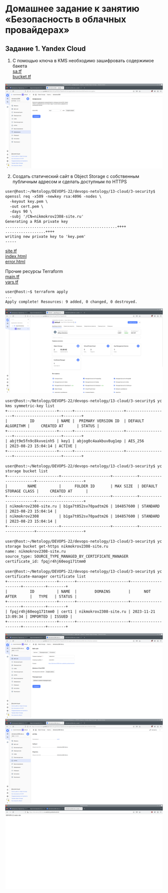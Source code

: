 # Домашнее задание к занятию «Безопасность в облачных провайдерах»

## Задание 1. Yandex Cloud

1. С помощью ключа в KMS необходимо зашифровать содержимое бакета</br>
[sa.tf](./13-cloud/3-security/sa.tf)</br>
[bucket.tf](./13-cloud/3-security/bucket.tf)</br>

![Pic. 2](./13-cloud/3-security/pics/kms.png "Pic. 2")

2.  Создать статический сайт в Object Storage c собственным публичным адресом и сделать доступным по HTTPS</br>
```console
user@host:~/Netology/DEVOPS-22/devops-netology/13-cloud/3-security$ openssl req -x509 -newkey rsa:4096 -nodes \
  -keyout key.pem \
  -out cert.pem \
  -days 90 \
  -subj '/CN=nikmokrov2308-site.ru'
Generating a RSA private key
..................................................++++
..................++++
writing new private key to 'key.pem'
-----

```

[site.tf](./13-cloud/3-security/site.tf)</br>
[index.html](./13-cloud/3-security/index.html)</br>
[error.html](./13-cloud/3-security/error.html)</br>

Прочие ресурсы Terraform</br>
[main.tf](./13-cloud/3-security/main.tf)</br>
[vars.tf](./13-cloud/3-security/vars.tf)</br>

```console
user@host:~$ terraform apply
...
Apply complete! Resources: 9 added, 0 changed, 0 destroyed.
```

![Pic. 1](./13-cloud/3-security/pics/yc.png "Pic. 1")

```console
user@host:~/Netology/DEVOPS-22/devops-netology/13-cloud/3-security$ yc kms symmetric-key list
+----------------------+------+----------------------+-------------------+---------------------+--------+
|          ID          | NAME |  PRIMARY VERSION ID  | DEFAULT ALGORITHM |     CREATED AT      | STATUS |
+----------------------+------+----------------------+-------------------+---------------------+--------+
| abjt9e5fn9c8kvveinh5 | key1 | abjog0c4aakbuv8ug1ep | AES_256           | 2023-08-23 15:04:14 | ACTIVE |
+----------------------+------+----------------------+-------------------+---------------------+--------+

user@host:~/Netology/DEVOPS-22/devops-netology/13-cloud/3-security$ yc storage bucket list
+-----------------------+----------------------+-----------+-----------------------+---------------------+
|         NAME          |      FOLDER ID       | MAX SIZE  | DEFAULT STORAGE CLASS |     CREATED AT      |
+-----------------------+----------------------+-----------+-----------------------+---------------------+
| nikmokrov2308-site.ru | b1ga7t052sv70padtm26 | 104857600 | STANDARD              | 2023-08-23 15:04:14 |
| nikmokrov2308         | b1ga7t052sv70padtm26 | 104857600 | STANDARD              | 2023-08-23 15:04:14 |
+-----------------------+----------------------+-----------+-----------------------+---------------------+

user@host:~/Netology/DEVOPS-22/devops-netology/13-cloud/3-security$ yc storage bucket get-https nikmokrov2308-site.ru
name: nikmokrov2308-site.ru
source_type: SOURCE_TYPE_MANAGED_BY_CERTIFICATE_MANAGER
certificate_id: fpqjr4hj60eog171tmm0

user@host:~/Netology/DEVOPS-22/devops-netology/13-cloud/3-security$ yc certificate-manager certificate list
+----------------------+-------+-----------------------+---------------------+----------+--------+
|          ID          | NAME  |        DOMAINS        |      NOT AFTER      |   TYPE   | STATUS |
+----------------------+-------+-----------------------+---------------------+----------+--------+
| fpqjr4hj60eog171tmm0 | cert1 | nikmokrov2308-site.ru | 2023-11-21 13:09:34 | IMPORTED | ISSUED |
+----------------------+-------+-----------------------+---------------------+----------+--------+

```

![Pic. 3](./13-cloud/3-security/pics/site.png "Pic. 3")
![Pic. 5](./13-cloud/3-security/pics/https.png "Pic. 5")
![Pic. 4](./13-cloud/3-security/pics/site1.png "Pic. 4")